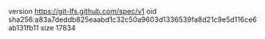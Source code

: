 version https://git-lfs.github.com/spec/v1
oid sha256:a83a7deddb825eaabd1c32c50a9603d1336539fa8d21c9e5d116ce6ab131fb11
size 17834
